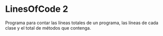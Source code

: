 # LinesOfCode 2
Programa para contar las líneas totales de un programa,
las líneas de cada clase y el total de métodos que contenga.
